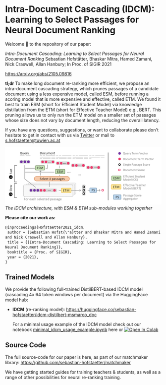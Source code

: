 # Intra-Document Cascading (IDCM): Learning to Select Passages for Neural Document Ranking

Welcome 🙌 to the repository of our paper:

*Intra-Document Cascading: Learning to Select Passages for Neural Document Ranking* 
Sebastian Hofstätter, Bhaskar Mitra, Hamed Zamani, Nick Craswell, Allan Hanbury; In Proc. of 
SIGIR 2021

https://arxiv.org/abs/2105.09816

**tl;dr** To make long document re-ranking more efficient, we propose an intra-document cascading strategy, which prunes passages of a candidate document using a less expensive model, called ESM, before running a scoring model that
is more expensive and effective, called ETM. We found it best to
train ESM (short for Efficient Student Model) via knowledge distillation from the ETM (short for Effective Teacher Model) e.g., BERT.
This pruning allows us to only run the ETM model on a smaller
set of passages whose size does not vary by document length, reducing the overall latency.

If you have any questions, suggestions, or want to collaborate please don't hesitate to get in contact with us via [Twitter](https://twitter.com/s_hofstaetter) or mail to s.hofstaetter@tuwien.ac.at

![IDCM Model ](figures/idcm-architecture.png)
*The IDCM architecture, with ESM & ETM sub-modules working together*

**Please cite our work as:**
````
@inproceedings{Hofstaetter2021_idcm,
 author = {Sebastian Hofst{\"a}tter and Bhaskar Mitra and Hamed Zamani and Nick Craswell and Allan Hanbury},
 title = {{Intra-Document Cascading: Learning to Select Passages for Neural Document Ranking}},
 booktitle = {Proc. of SIGIR},
 year = {2021},
}
````
## Trained Models

We provide the following full-trained DistilBERT-based IDCM model (cascading 4x 64 token windows per document) via the HuggingFace model hub:

* **IDCM** (re-ranking model): https://huggingface.co/sebastian-hofstaetter/idcm-distilbert-msmarco_doc

    For a minimal usage example of the IDCM model check out our notebook [minimal_idcm_usage_example.ipynb](minimal_idcm_usage_example.ipynb) here or [![Open In Colab](https://colab.research.google.com/assets/colab-badge.svg)](https://colab.research.google.com/github/sebastian-hofstaetter/intra-document-cascade/blob/master/minimal_idcm_usage_example.ipynb)

## Source Code

The full source-code for our paper is here, as part of our matchmaker library: https://github.com/sebastian-hofstaetter/matchmaker

We have getting started guides for training teachers & students, as well as a range of other possibilities for neural re-ranking training.
